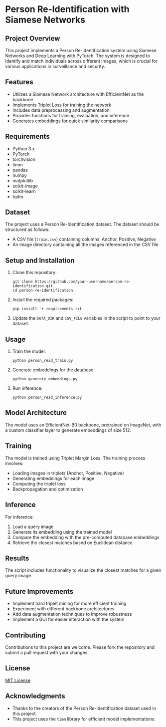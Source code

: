 # Person Re-Identification with Siamese Networks

## Project Overview

This project implements a Person Re-Identification system using Siamese Networks and Deep Learning with PyTorch. The system is designed to identify and match individuals across different images, which is crucial for various applications in surveillance and security.

## Features

- Utilizes a Siamese Network architecture with EfficientNet as the backbone
- Implements Triplet Loss for training the network
- Includes data preprocessing and augmentation
- Provides functions for training, evaluation, and inference
- Generates embeddings for quick similarity comparisons

## Requirements

- Python 3.x
- PyTorch
- torchvision
- timm
- pandas
- numpy
- matplotlib
- scikit-image
- scikit-learn
- tqdm

## Dataset

The project uses a Person Re-Identification dataset. The dataset should be structured as follows:

- A CSV file (`train.csv`) containing columns: Anchor, Positive, Negative
- An image directory containing all the images referenced in the CSV file

## Setup and Installation

1. Clone this repository:
   ```
   git clone https://github.com/your-username/person-re-identification.git
   cd person-re-identification
   ```

2. Install the required packages:
   ```
   pip install -r requirements.txt
   ```

3. Update the `DATA_DIR` and `CSV_FILE` variables in the script to point to your dataset.

## Usage

1. Train the model:
   ```
   python person_reid_train.py
   ```

2. Generate embeddings for the database:
   ```
   python generate_embeddings.py
   ```

3. Run inference:
   ```
   python person_reid_inference.py
   ```

## Model Architecture

The model uses an EfficientNet-B0 backbone, pretrained on ImageNet, with a custom classifier layer to generate embeddings of size 512.

## Training

The model is trained using Triplet Margin Loss. The training process involves:
- Loading images in triplets (Anchor, Positive, Negative)
- Generating embeddings for each image
- Computing the triplet loss
- Backpropagation and optimization

## Inference

For inference:
1. Load a query image
2. Generate its embedding using the trained model
3. Compare the embedding with the pre-computed database embeddings
4. Retrieve the closest matches based on Euclidean distance

## Results

The script includes functionality to visualize the closest matches for a given query image.

## Future Improvements

- Implement hard triplet mining for more efficient training
- Experiment with different backbone architectures
- Add data augmentation techniques to improve robustness
- Implement a GUI for easier interaction with the system

## Contributing

Contributions to this project are welcome. Please fork the repository and submit a pull request with your changes.

## License

[MIT License](LICENSE)

## Acknowledgments

- Thanks to the creators of the Person Re-Identification dataset used in this project.
- This project uses the `timm` library for efficient model implementations.

